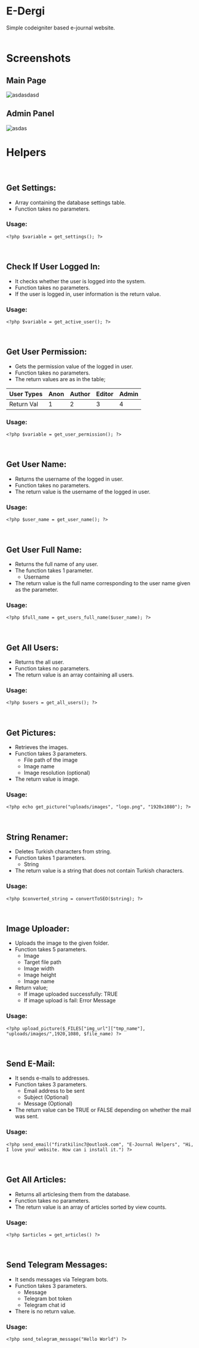 # E-Dergi

Simple codeigniter based e-journal website.
<br><br>

# Screenshots
## Main Page
<img src="https://i.ibb.co/gTp3fh2/asdasdasd.png" alt="asdasdasd" border="0" />

## Admin Panel
<img src="https://i.ibb.co/N1ngpny/asdas.png" alt="asdas" border="0" />



# Helpers 
<br>

## Get Settings:

- Array containing the database settings table.
- Function takes no parameters.

### Usage:
    
    <?php $variable = get_settings(); ?>
    
<br>


## Check If User Logged In:

- It checks whether the user is logged into the system.
- Function takes no parameters.
- If the user is logged in, user information is the return value.

### Usage:
    
    <?php $variable = get_active_user(); ?>
    
<br>


## Get User Permission:

- Gets the permission value of the logged in user.
- Function takes no parameters.
- The return values are as in the table;


User Types | Anon | Author | Editor | Admin
--- | --- | --- | --- |---
Return Val | 1 | 2 | 3 | 4


### Usage:
    
    <?php $variable = get_user_permission(); ?>
    
<br>


## Get User Name:

- Returns the username of the logged in user.
- Function takes no parameters.
- The return value is the username of the logged in user.

### Usage:
    
    <?php $user_name = get_user_name(); ?>
    
<br>


## Get User Full Name:

- Returns the full name of any user.
- The function takes 1 parameter.
  - Username
- The return value is the full name corresponding to the user name given as the parameter.

### Usage:
    
    <?php $full_name = get_users_full_name($user_name); ?>
    
<br>



## Get All Users:

- Returns the all user.
- Function takes no parameters.
- The return value is an array containing all users.

### Usage:
    
    <?php $users = get_all_users(); ?>
    
<br>


## Get Pictures:

- Retrieves the images.
- Function takes 3 parameters.
  - File path of the image
  - Image name
  - Image resolution (optional)
- The return value is image.

### Usage:
    
    <?php echo get_picture("uploads/images", "logo.png", "1920x1080"); ?>
    
<br>



## String Renamer:

- Deletes Turkish characters from string.
- Function takes 1 parameters.
  - String
- The return value is a string that does not contain Turkish characters.

### Usage:
    
    <?php $converted_string = convertToSEO($string); ?>
    
<br>



## Image Uploader:

- Uploads the image to the given folder.
- Function takes 5 parameters.
  - Image
  - Target file path
  - Image width
  - Image height
  - Image name
- Return value;
  - If image uploaded successfully: TRUE
  - If image upload is fail: Error Message

### Usage:
    
    <?php upload_picture($_FILES["img_url"]["tmp_name"], "uploads/images/",1920,1080, $file_name) ?>
    
<br>



## Send E-Mail:

- It sends e-mails to addresses.
- Function takes 3 parameters.
  - Email address to be sent
  - Subject (Optional)
  - Message (Optional)
- The return value can be TRUE or FALSE depending on whether the mail was sent.

### Usage:
    
    <?php send_email("firatkilinc7@outlook.com", "E-Journal Helpers", "Hi, I love your website. How can i install it.") ?>
    
<br>


## Get All Articles:

- Returns all articlesing them from the database.
- Function takes no parameters.
- The return value is an array of articles sorted by view counts.

### Usage:
    
    <?php $articles = get_articles() ?>
    
<br>


## Send Telegram Messages:

- It sends messages via Telegram bots.
- Function takes 3 parameters.
  - Message
  - Telegram bot token
  - Telegram chat id
- There is no return value.

### Usage:
    
    <?php send_telegram_message("Hello World") ?>
    
<br>
